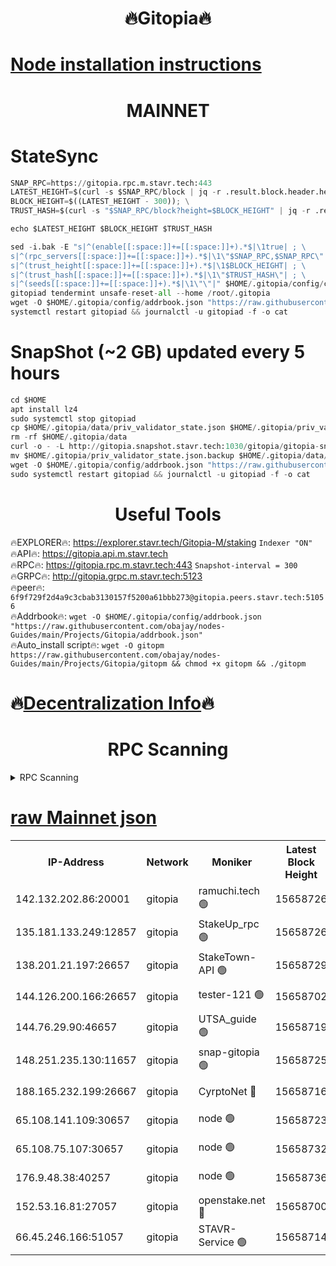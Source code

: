<h1 align="center"> 🔥Gitopia🔥</h1>

[Node installation instructions](https://github.com/obajay/nodes-Guides/tree/main/Projects/Gitopia)
=

<h1 align="center"> MAINNET</h1>

# StateSync
```python
SNAP_RPC=https://gitopia.rpc.m.stavr.tech:443
LATEST_HEIGHT=$(curl -s $SNAP_RPC/block | jq -r .result.block.header.height); \
BLOCK_HEIGHT=$((LATEST_HEIGHT - 300)); \
TRUST_HASH=$(curl -s "$SNAP_RPC/block?height=$BLOCK_HEIGHT" | jq -r .result.block_id.hash)

echo $LATEST_HEIGHT $BLOCK_HEIGHT $TRUST_HASH

sed -i.bak -E "s|^(enable[[:space:]]+=[[:space:]]+).*$|\1true| ; \
s|^(rpc_servers[[:space:]]+=[[:space:]]+).*$|\1\"$SNAP_RPC,$SNAP_RPC\"| ; \
s|^(trust_height[[:space:]]+=[[:space:]]+).*$|\1$BLOCK_HEIGHT| ; \
s|^(trust_hash[[:space:]]+=[[:space:]]+).*$|\1\"$TRUST_HASH\"| ; \
s|^(seeds[[:space:]]+=[[:space:]]+).*$|\1\"\"|" $HOME/.gitopia/config/config.toml
gitopiad tendermint unsafe-reset-all --home /root/.gitopia
wget -O $HOME/.gitopia/config/addrbook.json "https://raw.githubusercontent.com/obajay/nodes-Guides/main/Projects/Gitopia/addrbook.json"
systemctl restart gitopiad && journalctl -u gitopiad -f -o cat
```
# SnapShot (~2 GB) updated every 5 hours
```python
cd $HOME
apt install lz4
sudo systemctl stop gitopiad
cp $HOME/.gitopia/data/priv_validator_state.json $HOME/.gitopia/priv_validator_state.json.backup
rm -rf $HOME/.gitopia/data
curl -o - -L http://gitopia.snapshot.stavr.tech:1030/gitopia/gitopia-snap.tar.lz4 | lz4 -c -d - | tar -x -C $HOME/.gitopia --strip-components 2
mv $HOME/.gitopia/priv_validator_state.json.backup $HOME/.gitopia/data/priv_validator_state.json
wget -O $HOME/.gitopia/config/addrbook.json "https://raw.githubusercontent.com/obajay/nodes-Guides/main/Projects/Gitopia/addrbook.json"
sudo systemctl restart gitopiad && journalctl -u gitopiad -f -o cat
```
 <h1 align="center"> Useful Tools</h1>

🔥EXPLORER🔥:      https://explorer.stavr.tech/Gitopia-M/staking  `Indexer "ON"` \
🔥API🔥: 			 		 https://gitopia.api.m.stavr.tech \
🔥RPC🔥:           https://gitopia.rpc.m.stavr.tech:443              `Snapshot-interval = 300` \
🔥GRPC🔥:          http://gitopia.grpc.m.stavr.tech:5123 \
🔥peer🔥:					 `6f9f729f2d4a9c3cbab3130157f5200a61bbb273@gitopia.peers.stavr.tech:51056` \
🔥Addrbook🔥:    ```wget -O $HOME/.gitopia/config/addrbook.json "https://raw.githubusercontent.com/obajay/nodes-Guides/main/Projects/Gitopia/addrbook.json"``` \
🔥Auto_install script🔥: ```wget -O gitopm https://raw.githubusercontent.com/obajay/nodes-Guides/main/Projects/Gitopia/gitopm && chmod +x gitopm && ./gitopm```

🔥[Decentralization Info](https://github.com/obajay/StateSync-snapshots/tree/main/Projects/Gitopia/Decentralization)🔥
=

<h1 align="center"> RPC Scanning</h1>

<details>
<summary>RPC Scanning</summary>

<h2 align="center"> We scan nodes in real time every 4 hours. And we provide the final result of RPC endpoints.
We cannot influence the operation of these nodes in any way. </h2>


```python
If Voting Power is higher than 0 --> then the Node is a validator of the network and may be subject to attack and be a potential threat to the chain.
```
```python
We marked such validators with a red symbol
```

</details>

[raw Mainnet json](https://rpc-check.gitopm.stavr.tech/gitopm/rpc-gitopm-result.json)
=

<table><tr><th>IP-Address</th><th>Network</th><th>Moniker</th><th>Latest Block Height</th><th>Earliest Block Height</th><th>Catching Up</th><th>Tx Index</th><th>Voting Power</th><th>Scan Time</th></tr><tr><td>142.132.202.86:20001</td><td>gitopia</td><td>ramuchi.tech 🟢</td><td>15658726</td><td>6548337</td><td>False</td><td>on</td><td>0</td><td>2024-03-21T00:34:48.662141856UTC</td></tr><tr><td>135.181.133.249:12857</td><td>gitopia</td><td>StakeUp_rpc 🟢</td><td>15658726</td><td>8010001</td><td>False</td><td>on</td><td>0</td><td>2024-03-21T00:34:48.991598083UTC</td></tr><tr><td>138.201.21.197:26657</td><td>gitopia</td><td>StakeTown-API 🟢</td><td>15658729</td><td>12733501</td><td>False</td><td>on</td><td>0</td><td>2024-03-21T00:34:53.380254889UTC</td></tr><tr><td>144.126.200.166:26657</td><td>gitopia</td><td>tester-121 🟢</td><td>15658702</td><td>12832814</td><td>False</td><td>off</td><td>0</td><td>2024-03-21T00:34:10.209379026UTC</td></tr><tr><td>144.76.29.90:46657</td><td>gitopia</td><td>UTSA_guide 🟢</td><td>15658719</td><td>13035301</td><td>False</td><td>on</td><td>0</td><td>2024-03-21T00:34:37.704476280UTC</td></tr><tr><td>148.251.235.130:11657</td><td>gitopia</td><td>snap-gitopia 🟢</td><td>15658725</td><td>14941501</td><td>False</td><td>on</td><td>0</td><td>2024-03-21T00:34:46.413436384UTC</td></tr><tr><td>188.165.232.199:26667</td><td>gitopia</td><td>CyrptoNet 🔴</td><td>15658716</td><td>15044042</td><td>False</td><td>off</td><td>18672</td><td>2024-03-21T00:34:33.413842734UTC</td></tr><tr><td>65.108.141.109:30657</td><td>gitopia</td><td>node 🟢</td><td>15658723</td><td>15095965</td><td>False</td><td>on</td><td>0</td><td>2024-03-21T00:34:44.170832973UTC</td></tr><tr><td>65.108.75.107:30657</td><td>gitopia</td><td>node 🟢</td><td>15658732</td><td>15146660</td><td>False</td><td>on</td><td>0</td><td>2024-03-21T00:34:57.749873672UTC</td></tr><tr><td>176.9.48.38:40257</td><td>gitopia</td><td>node 🟢</td><td>15658736</td><td>15437001</td><td>False</td><td>on</td><td>0</td><td>2024-03-21T00:35:04.138435285UTC</td></tr><tr><td>152.53.16.81:27057</td><td>gitopia</td><td>openstake.net 🔴</td><td>15658700</td><td>15603701</td><td>False</td><td>off</td><td>61155</td><td>2024-03-21T00:34:07.862527557UTC</td></tr><tr><td>66.45.246.166:51057</td><td>gitopia</td><td>STAVR-Service 🟢</td><td>15658714</td><td>15654001</td><td>False</td><td>on</td><td>0</td><td>2024-03-21T00:34:29.085961082UTC</td></tr></table>
